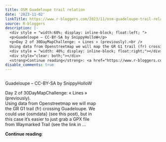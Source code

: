 ```yaml
---
title: OSM Guadeloupe trail relation
date: '2023-11-02'
linkTitle: https://www.r-bloggers.com/2023/11/osm-guadeloupe-trail-relation/
source: R-bloggers
description: |-
  <div style = "width:60%; display: inline-block; float:left; ">
  <p>Guadeloupe – CC-BY-SA by SnippyHolloW</p>
  <p>Day 2 of 30DayMapChallenge: « Lines » (previously).<br />
  Using data from Openstreetmap we will map the GR G1 trail (fr) crossing Guadeloupe. We could use {osmdata} (see this post), but in this case it’s easier to just grab a GPX file from Waymarked Trail (see the link in ...</p></div>
  <div style = "width: 40%; display: inline-block; float:right;"></div>
  <div style="clear: both;"></div>
  <strong>Continue reading</strong>: <a href="https://www.r-bloggers.com/2023/11/osm-guadeloupe-trail-rela ...
disable_comments: true
---
```

<div style = "width:60%; display: inline-block; float:left; ">
<p>Guadeloupe – CC-BY-SA by SnippyHolloW</p>
<p>Day 2 of 30DayMapChallenge: « Lines » (previously).<br />
Using data from Openstreetmap we will map the GR G1 trail (fr) crossing Guadeloupe. We could use {osmdata} (see this post), but in this case it’s easier to just grab a GPX file from Waymarked Trail (see the link in ...</p></div>
<div style = "width: 40%; display: inline-block; float:right;"></div>
<div style="clear: both;"></div>
<strong>Continue reading</strong>: <a href="https://www.r-bloggers.com/2023/11/osm-guadeloupe-trail-rela ...
